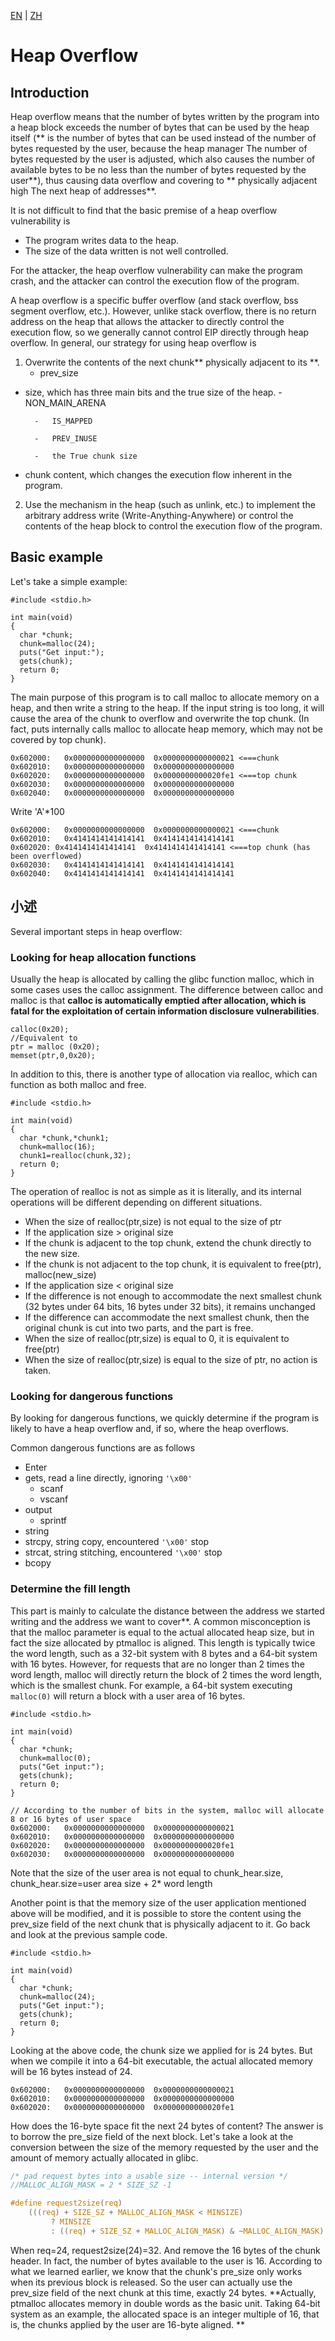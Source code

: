 [EN](./heapoverflow_basic.md) | [ZH](./heapoverflow_basic-zh.md)
# Heap Overflow


## Introduction


Heap overflow means that the number of bytes written by the program into a heap block exceeds the number of bytes that can be used by the heap itself (** is the number of bytes that can be used instead of the number of bytes requested by the user, because the heap manager The number of bytes requested by the user is adjusted, which also causes the number of available bytes to be no less than the number of bytes requested by the user**), thus causing data overflow and covering to ** physically adjacent high The next heap of addresses**.


It is not difficult to find that the basic premise of a heap overflow vulnerability is


- The program writes data to the heap.
- The size of the data written is not well controlled.


For the attacker, the heap overflow vulnerability can make the program crash, and the attacker can control the execution flow of the program.


A heap overflow is a specific buffer overflow (and stack overflow, bss segment overflow, etc.). However, unlike stack overflow, there is no return address on the heap that allows the attacker to directly control the execution flow, so we generally cannot control EIP directly through heap overflow. In general, our strategy for using heap overflow is


1. Overwrite the contents of the next chunk** physically adjacent to its **.
    -   prev_size

- size, which has three main bits and the true size of the heap.
        -   NON_MAIN_ARENA 

        -   IS_MAPPED  

        -   PREV_INUSE 

        -   the True chunk size

- chunk content, which changes the execution flow inherent in the program.
2. Use the mechanism in the heap (such as unlink, etc.) to implement the arbitrary address write (Write-Anything-Anywhere) or control the contents of the heap block to control the execution flow of the program.


## Basic example


Let's take a simple example:


```
#include <stdio.h>

int main(void) 
{
  char *chunk;
  chunk=malloc(24);
  puts("Get input:");
  gets(chunk);
  return 0;
}
```


The main purpose of this program is to call malloc to allocate memory on a heap, and then write a string to the heap. If the input string is too long, it will cause the area of the chunk to overflow and overwrite the top chunk. (In fact, puts internally calls malloc to allocate heap memory, which may not be covered by top chunk).
```
0x602000:	0x0000000000000000	0x0000000000000021 <===chunk
0x602010:	0x0000000000000000	0x0000000000000000
0x602020:	0x0000000000000000	0x0000000000020fe1 <===top chunk
0x602030:	0x0000000000000000	0x0000000000000000
0x602040:	0x0000000000000000	0x0000000000000000
```

Write 'A'*100
```
0x602000:	0x0000000000000000	0x0000000000000021 <===chunk
0x602010:	0x4141414141414141	0x4141414141414141
0x602020: 0x4141414141414141  0x4141414141414141 <===top chunk (has been overflowed)
0x602030:	0x4141414141414141	0x4141414141414141
0x602040:	0x4141414141414141	0x4141414141414141
```





## 小述


Several important steps in heap overflow:


### Looking for heap allocation functions
Usually the heap is allocated by calling the glibc function malloc, which in some cases uses the calloc assignment. The difference between calloc and malloc is that **calloc is automatically emptied after allocation, which is fatal for the exploitation of certain information disclosure vulnerabilities**.


```
calloc(0x20);
//Equivalent to
ptr = malloc (0x20);
memset(ptr,0,0x20);
```

In addition to this, there is another type of allocation via realloc, which can function as both malloc and free.
```
#include <stdio.h>

int main(void) 
{
  char *chunk,*chunk1;
  chunk=malloc(16);
  chunk1=realloc(chunk,32);
  return 0;
}
```

The operation of realloc is not as simple as it is literally, and its internal operations will be different depending on different situations.


- When the size of realloc(ptr,size) is not equal to the size of ptr
- If the application size > original size
- If the chunk is adjacent to the top chunk, extend the chunk directly to the new size.
- If the chunk is not adjacent to the top chunk, it is equivalent to free(ptr), malloc(new_size)
- If the application size < original size
- If the difference is not enough to accommodate the next smallest chunk (32 bytes under 64 bits, 16 bytes under 32 bits), it remains unchanged
- If the difference can accommodate the next smallest chunk, then the original chunk is cut into two parts, and the part is free.
- When the size of realloc(ptr,size) is equal to 0, it is equivalent to free(ptr)
- When the size of realloc(ptr,size) is equal to the size of ptr, no action is taken.


### Looking for dangerous functions
By looking for dangerous functions, we quickly determine if the program is likely to have a heap overflow and, if so, where the heap overflows.


Common dangerous functions are as follows


- Enter
- gets, read a line directly, ignoring `'\x00'`
    -   scanf
    -   vscanf
- output
    -   sprintf
- string
- strcpy, string copy, encountered `'\x00'` stop
- strcat, string stitching, encountered `'\x00'` stop
- bcopy


### Determine the fill length
This part is mainly to calculate the distance between the address we started writing and the address we want to cover**.
A common misconception is that the malloc parameter is equal to the actual allocated heap size, but in fact the size allocated by ptmalloc is aligned. This length is typically twice the word length, such as a 32-bit system with 8 bytes and a 64-bit system with 16 bytes. However, for requests that are no longer than 2 times the word length, malloc will directly return the block of 2 times the word length, which is the smallest chunk. For example, a 64-bit system executing `malloc(0)` will return a block with a user area of 16 bytes.


```
#include <stdio.h>

int main(void) 
{
  char *chunk;
  chunk=malloc(0);
  puts("Get input:");
  gets(chunk);
  return 0;
}
```



```
// According to the number of bits in the system, malloc will allocate 8 or 16 bytes of user space
0x602000:	0x0000000000000000	0x0000000000000021
0x602010:	0x0000000000000000	0x0000000000000000
0x602020:	0x0000000000000000	0x0000000000020fe1
0x602030:	0x0000000000000000	0x0000000000000000
```

Note that the size of the user area is not equal to chunk_hear.size, chunk_hear.size=user area size + 2* word length


Another point is that the memory size of the user application mentioned above will be modified, and it is possible to store the content using the prev_size field of the next chunk that is physically adjacent to it. Go back and look at the previous sample code.
```
#include <stdio.h>

int main(void) 
{
  char *chunk;
  chunk=malloc(24);
  puts("Get input:");
  gets(chunk);
  return 0;
}

```

Looking at the above code, the chunk size we applied for is 24 bytes. But when we compile it into a 64-bit executable, the actual allocated memory will be 16 bytes instead of 24.
```
0x602000:	0x0000000000000000	0x0000000000000021
0x602010:	0x0000000000000000	0x0000000000000000
0x602020:	0x0000000000000000	0x0000000000020fe1

```

How does the 16-byte space fit the next 24 bytes of content? The answer is to borrow the pre_size field of the next block. Let's take a look at the conversion between the size of the memory requested by the user and the amount of memory actually allocated in glibc.


```c
/* pad request bytes into a usable size -- internal version */
//MALLOC_ALIGN_MASK = 2 * SIZE_SZ -1

#define request2size(req)                                                      \
    (((req) + SIZE_SZ + MALLOC_ALIGN_MASK < MINSIZE)                           \
         ? MINSIZE                                                             \
         : ((req) + SIZE_SZ + MALLOC_ALIGN_MASK) & ~MALLOC_ALIGN_MASK)
```



When req=24, request2size(24)=32. And remove the 16 bytes of the chunk header. In fact, the number of bytes available to the user is 16. According to what we learned earlier, we know that the chunk's pre_size only works when its previous block is released. So the user can actually use the prev_size field of the next chunk at this time, exactly 24 bytes. **Actually, ptmalloc allocates memory in double words as the basic unit. Taking 64-bit system as an example, the allocated space is an integer multiple of 16, that is, the chunks applied by the user are 16-byte aligned. **